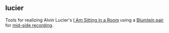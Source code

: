 lucier
------

Tools for realizing Alvin Lucier's [I Am Sitting in a Room](https://en.wikipedia.org/wiki/I_Am_Sitting_in_a_Room) using a [Blumlein pair](https://en.wikipedia.org/wiki/Blumlein_Pair) for [mid-side recording](http://www.uaudio.com/blog/mid-side-mic-recording/).
